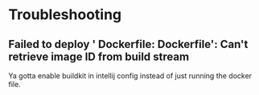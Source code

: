 # Troubleshooting

## Failed to deploy '<unknown> Dockerfile: Dockerfile': Can't retrieve image ID from build stream
Ya gotta enable buildkit in intellij config instead of just running the docker file.